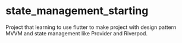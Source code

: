 # state_management_starting
Project that learning to use flutter to make project with design pattern MVVM and state management like Provider and Riverpod.

